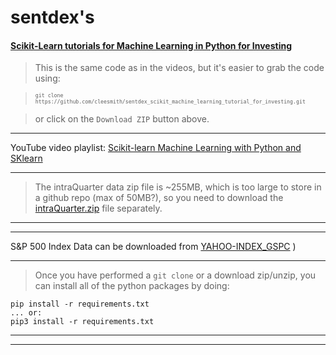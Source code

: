 # sentdex's
#### [Scikit-Learn tutorials for Machine Learning in Python for Investing](http://pythonprogramming.net/scikit-learn-tutorials-machine-learning-python-investing/ "Scikit-Learn tutorials for Machine Learning in Python for Investing")

> This is the same code as in the videos, but it's easier to grab the code using:

> <sub><sup>```git clone https://github.com/cleesmith/sentdex_scikit_machine_learning_tutorial_for_investing.git```</sup></sub>

> or click on the ```Download ZIP``` button above.

***

YouTube video playlist: [Scikit-learn Machine Learning with Python and SKlearn](https://www.youtube.com/playlist?list=PLQVvvaa0QuDd0flgGphKCej-9jp-QdzZ3 "Scikit-learn Machine Learning with Python and SKlearn")

***

> The intraQuarter data zip file is ~255MB, which is too large to store in a github repo (max of 50MB?), so you need to
download the [intraQuarter.zip](http://pythonprogramming.net/downloads/intraQuarter.zip "intraQuarter.zip") file separately.

***

***

S&P 500 Index Data can be downloaded from [YAHOO-INDEX_GSPC](https://www.quandl.com/data/YAHOO/INDEX_GSPC-S-P-500-Index "YAHOO-INDEX_GSPC")
)

***


> Once you have performed a ```git clone``` or a download zip/unzip, you can install all of the python packages by doing:
```
pip install -r requirements.txt
... or:
pip3 install -r requirements.txt
```

***
***
